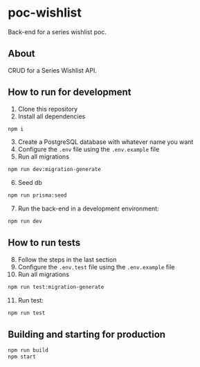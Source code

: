 # poc-wishlist

Back-end for a series wishlist poc.

## About

CRUD for a Series Wishlist API.

## How to run for development

1. Clone this repository
2. Install all dependencies

```bash
npm i
```

3. Create a PostgreSQL database with whatever name you want
4. Configure the `.env` file using the `.env.example` file
5. Run all migrations

```bash
npm run dev:migration-generate
```

6. Seed db

```bash
npm run prisma:seed
```

7. Run the back-end in a development environment:

```bash
npm run dev
```

## How to run tests

8. Follow the steps in the last section
9. Configure the `.env.test` file using the `.env.example` file 
10. Run all migrations

```bash
npm run test:migration-generate
```

11. Run test:

```bash
npm run test
```

## Building and starting for production

```bash
npm run build
npm start
```
